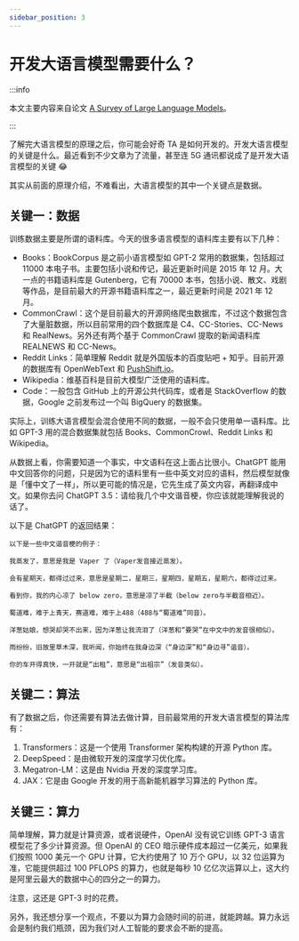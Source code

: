 ```yaml
---
sidebar_position: 3
---
```


# 开发大语言模型需要什么？

:::info

本文主要内容来自论文 [A Survey of Large Language Models](https://arxiv.org/abs/2303.18223)。

:::

了解完大语言模型的原理之后，你可能会好奇 TA 是如何开发的。开发大语言模型的关键是什么。最近看到不少文章为了流量，甚至连 5G 通讯都说成了是开发大语言模型的关键 😂

其实从前面的原理介绍，不难看出，大语言模型的其中一个关键点是数据。

## 关键一：数据

训练数据主要是所谓的语料库。今天的很多语言模型的语料库主要有以下几种：

- Books：BookCorpus 是之前小语言模型如 GPT-2 常用的数据集，包括超过 11000 本电子书。主要包括小说和传记，最近更新时间是 2015 年 12 月。大一点的书籍语料库是 Gutenberg，它有 70000 本书，包括小说、散文、戏剧等作品，是目前最大的开源书籍语料库之一，最近更新时间是 2021 年 12 月。
- CommonCrawl：这个是目前最大的开源网络爬虫数据库，不过这个数据包含了大量脏数据，所以目前常用的四个数据库是 C4、CC-Stories、CC-News 和 RealNews。另外还有两个基于 CommonCrawl 提取的新闻语料库 REALNEWS 和 CC-News。
- Reddit Links：简单理解 Reddit 就是外国版本的百度贴吧 + 知乎。目前开源的数据库有 OpenWebText 和 [PushShift.io](http://PushShift.io)。
- Wikipedia：维基百科是目前大模型广泛使用的语料库。
- Code：一般包含 GitHub 上的开源公共代码库，或者是 StackOverflow 的数据，Google 之前发布过一个叫 BigQuery 的数据集。

实际上，训练大语言模型会混合使用不同的数据，一般不会只使用单一语料库。比如 GPT-3 用的混合数据集就包括 Books、CommonCrowl、Reddit Links 和 Wikipedia。

从数据上看，你需要知道一个事实，中文语料在这上面占比很小。ChatGPT 能用中文回答你的问题，只是因为它的语料里有一些中英文对应的语料，然后模型就像是「懂中文了一样」，所以更可能的情况是，它先生成了英文内容，再翻译成中文。如果你去问 ChatGPT 3.5：请给我几个中文谐音梗，你应该就能理解我说的话了。

以下是 ChatGPT 的返回结果：

```other
以下是一些中文谐音梗的例子：

我蒸发了，意思是我是 Vaper 了（Vaper发音接近蒸发）。

会有星期天，都得过过来，意思是星期二，星期三，星期四，星期五，星期六，都得过过来。

看到你，我的内心凉了 below zero，意思是凉了半截（below zero与半截音相近）。

蜀道难，难于上青天，赛道难，难于上488（488与“蜀道难”同音）。

洋葱姑娘，想哭却哭不出来，因为洋葱让我流泪了（洋葱和“要哭”在中文中的发音很相似）。

雨纷纷，旧故里草木深，我听闻，你始终在我身边深（“身边深”和“身边寻”谐音）。

你的车开得真快，一开就是“出租”，意思是“出祖宗”（发音类似）。
```

## 关键二：算法

有了数据之后，你还需要有算法去做计算，目前最常用的开发大语言模型的算法库有：

1. Transformers：这是一个使用 Transformer 架构构建的开源 Python 库。
2. DeepSpeed：是由微软开发的深度学习优化库。
3. Megatron-LM：这是由 Nvidia 开发的深度学习库。
4. JAX：它是由 Google 开发的用于高新能机器学习算法的 Python 库。

## 关键三：算力

简单理解，算力就是计算资源，或者说硬件，OpenAI 没有说它训练 GPT-3 语言模型花了多少计算资源。但 OpenAI 的 CEO 暗示硬件成本超过一亿美元，如果我们按照 1000 美元一个 GPU 计算，它大约使用了 10 万个 GPU，以 32 位运算为准，它能提供超过 100 PFLOPS 的算力，也就是每秒 10 亿亿次运算以上，这大约是阿里云最大的数据中心的四分之一的算力。

注意，这还是 GPT-3 时的花费。

另外，我还想分享一个观点，不要以为算力会随时间的前进，就能跨越。算力永远会是制约我们瓶颈，因为我们对人工智能的要求会不断的提高。
